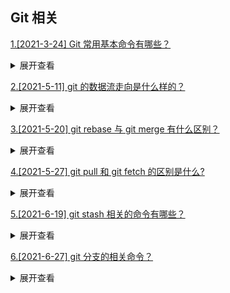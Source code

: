 ## Git 相关

[1.[2021-3-24] Git 常用基本命令有哪些？](https://github.com/HJY-xh/plantTrees/issues/82)

<details>
<summary>展开查看</summary>
<pre>

-   $ git branch # 查看所有分支
-   $ git add --all # 添加所有文件至暂存区
-   $ git add . # 只添加当前目录下的修改文件到暂存区
-   $ git commit -m '修改说明' # 根据暂存区的内容创建一次提交
-   $ git log # 查看提交历史
-   $ git log -p # 详细显示提交与修改变动信息
-   $ git push origin master # 将本地仓库的 master 分支推送到远程仓库的 master 分支
-   $ git fetch origin master # 拉取远程仓库的 master 分支到本地
-   $ git checkout branch-name # 切换到另外一个分支
-   $ git checkout -b new-branch # 基于当前分支创建一个新分支并切换到这个新的分支

</pre>
</details>

[2.[2021-5-11] git 的数据流走向是什么样的？](https://github.com/HJY-xh/plantTrees/issues/233)

<details>
<summary>展开查看</summary>
<pre>

[![git数据流走向](https://user-images.githubusercontent.com/39485286/117751619-ffdc9380-b247-11eb-948b-ee9a13a37899.png)](https://user-images.githubusercontent.com/39485286/117751619-ffdc9380-b247-11eb-948b-ee9a13a37899.png)

</pre>
</details>

[3.[2021-5-20] git rebase 与 git merge 有什么区别？](https://github.com/HJY-xh/plantTrees/issues/256)

<details>
<summary>展开查看</summary>
<pre>

`git rebase`和`git merge`一样都是用于从一个分支获取并且合并到当前分支。假设一个场景，我们开发的[feature/todo]分支要合并到 master 主分支，那么用 rebase 或者 merge 有什么不同呢？

### merge

-   merge 特点：自动创建一个新的 commit，如果合并的时候遇到冲突，仅需要修改后重新 commit
-   优点：记录了真实的 commit 情况，包括每个分支的详情
-   缺点：因为每次 merge 会自动产生一个 merge commit，所以在 commit 比较频繁时，看到的分支很杂乱

### rebase

-   rebase 特点：会合并之前的 commit 历史
-   优点：得到更简洁的项目历史，去掉了 merge history
-   缺点：如果合并出现代码问题不容易定位，因此当需要保留详细的合并信息的时候建议使用 git merge，特别是需要将分支合并进入 master 分支时。

</pre>
</details>

[4.[2021-5-27] git pull 和 git fetch 的区别是什么?](https://github.com/HJY-xh/plantTrees/issues/265)

<details>
<summary>展开查看</summary>
<pre>

-   `git fetch` 只是将远程仓库的变化下载下来，并没有和本地分支合并
-   `git pull` 会将远程仓库的变化下载下来，并和本地分支合并

</pre>
</details>

[5.[2021-6-19] git stash 相关的命令有哪些？](https://github.com/HJY-xh/plantTrees/issues/324)

<details>
<summary>展开查看</summary>
<pre>

会有这么一个场景，现在你正在用你的 feature 分支上开发新功能。这时，生产环境上出现了一个 bug 需要紧急修复，但是你这部分代码还没开发完，不想提交，怎么办？这个时候可以用 git stash 命令先把工作区已经修改的文件暂存起来，然后切换到 hotfix 分支上进行 bug 的修复，修复完成后，切换回 feature 分支，从堆栈中恢复刚刚保存的内容。
基本命令如下

```git
git stash //把本地的改动暂存起来
git stash save "message" 执行存储时，添加备注，方便查找。
git stash pop // 应用最近一次暂存的修改，并删除暂存的记录
git stash apply  // 应用某个存储,但不会把存储从存储列表中删除，默认使用第一个存储,即stash@{0}，如果要使用其他个，git stash apply stash@{$num} 。
git stash list // 查看stash有哪些存储
git stash clear // 删除所有缓存的stash
```

</pre>
</details>

[6.[2021-6-27] git 分支的相关命令？](https://github.com/HJY-xh/plantTrees/issues/347)

<details>
<summary>展开查看</summary>
<pre>

相关命令：

```javascript
# 新建本地分支，但不切换
git branch <branch-name>
# 查看本地分支
git branch
# 查看远程分支
git branch -r
# 查看本地和远程分支
git branch -a
# 删除本地分支
git branch -D <branch-nane>
# 重新命名分支
git branch -m <old-branch-name> <new-branch-name>
```

</pre>
</details>
